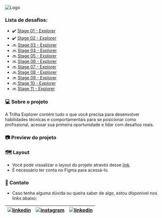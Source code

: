 
![Logo](https://raw.githubusercontent.com/1juniorbarros/js-roger-melo/main/explorer.png?token=GHSAT0AAAAAAB47SRGPBN6PK4WYFS7335OQY7OH5RQ)

### Lista de desafios:

- ✔️ [Stage 01 - Explorer](https://1juniorbarros.github.io/devclub/linktree/)
- ✔️ [Stage 02 - Explorer](https://1juniorbarros.github.io/devclub/portfolio-v2/)
- 🔜 [Stage 03 - Explorer](https://1juniorbarros.github.io/)
- 🔜 [Stage 04 - Explorer](https://1juniorbarros.github.io/)
- 🔜 [Stage 05 - Explorer](https://1juniorbarros.github.io/)
- 🔜 [Stage 06 - Explorer](https://1juniorbarros.github.io/)
- 🔜 [Stage 07 - Explorer](https://1juniorbarros.github.io/)
- 🔜 [Stage 08 - Explorer](https://1juniorbarros.github.io/)
- 🔜 [Stage 09 - Explorer](https://1juniorbarros.github.io/)
- 🔜 [Stage 10 - Explorer](https://1juniorbarros.github.io/)
- 🔜 [Stage 11 - Explorer](https://1juniorbarros.github.io/)



### 💻 Sobre o projeto


A Trilha Explorer contém tudo o que você precisa para desenvolver habilidades técnicas e comportamentais para se posicionar como profissional, acessar sua primeira oportunidade e lidar com desafios reais.
### 📷 Preview do projeto


### 🗺️ Layout

- Você pode visualizar o layout do projeto através desse [link](https://www.figma.com/).
- É necessário ter conta no Figma para acessá-lo.
### 💬 Contato

- Caso tenha alguma dúvida ou queira saber de algo, estou disponivel nos links abaixo:

| [![linkedin](https://img.shields.io/badge/linkedin-1C5944?style=for-the-badge&logo=linkedin&logoColor=FEFBFF)](https://www.linkedin.com/in/1juniorbarros)  |  [![instagram](https://img.shields.io/badge/instagram-1C5944?style=for-the-badge&logo=instagram&logoColor=FEFBFF)](https://instagram.com/1juniorbarros) | [![linkedin](https://img.shields.io/badge/gmail-1C5944?style=for-the-badge&logo=gmail&logoColor=FEFBFF)](https://www.linkedin.com/in/1juniorbarros) |
|----------|----------|----------|



